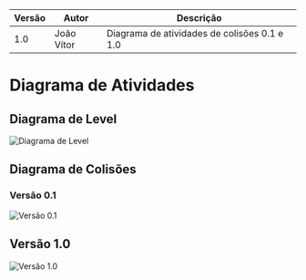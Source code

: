 |Versão|Autor|Descrição|
|------|-----|---------|
|1.0|João Vítor|Diagrama de atividades de colisões 0.1 e 1.0|

# Diagrama de Atividades

## Diagrama de Level

![Diagrama de Level]()

## Diagrama de Colisões

### Versão 0.1
![Versão 0.1](https://i.imgur.com/jTQBLTx.jpg)

## Versão 1.0
![Versão 1.0](https://i.imgur.com/XRSEXy9.jpg)
